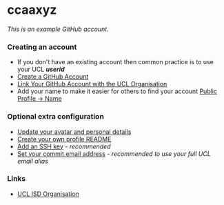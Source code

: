 <!--
**ccaaxyz/ccaaxyz** is a ✨ _special_ ✨ repository because its `README.md` (this file) appears on your GitHub profile.

Here are some ideas to get you started:

- 🔭 I’m currently working on ...
- 🌱 I’m currently learning ...
- 👯 I’m looking to collaborate on ...
- 🤔 I’m looking for help with ...
- 💬 Ask me about ...
- 📫 How to reach me: ...
- 😄 Pronouns: ...
- ⚡ Fun fact: ...
-->

# ccaaxyz

_This is an example GitHub account._



### Creating an account

- If you don't have an existing account then common practice is to use your UCL **_userid_**
- [Create a GitHub Account](https://wiki.ucl.ac.uk/display/DP/Create+a+GitHub+Account)
- [Link Your GitHub Account with the UCL Organisation](https://wiki.ucl.ac.uk/display/DP/Link+Your+GitHub+Account+with+the+UCL+Organization)
- Add your name to make it easier for others to find your account [Public Profile -> Name](https://github.com/settings/profile)

### Optional extra configuration

- [Update your avatar and personal details](https://docs.github.com/en/account-and-profile/setting-up-and-managing-your-github-profile/customizing-your-profile/personalizing-your-profile)
- [Create your own profile README](https://docs.github.com/en/account-and-profile/setting-up-and-managing-your-github-profile/customizing-your-profile/managing-your-profile-readme)
- [Add an SSH key](https://docs.github.com/en/authentication/connecting-to-github-with-ssh/about-ssh) _- recommended_
- [Set your commit email address](https://docs.github.com/en/enterprise-server@3.3/account-and-profile/setting-up-and-managing-your-personal-account-on-github/managing-email-preferences/setting-your-commit-email-address) _- recommended to use your full UCL email alias_

### Links

- [UCL ISD Organisation](https://github.com/ucl-isd)

